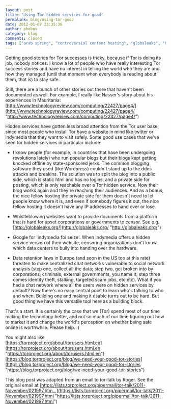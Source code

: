 ```yaml
---
layout: post
title: "Using Tor hidden services for good"
permalink: blog/using-tor-good
date: 2012-01-07 23:35:36
author: phobos
category: blog
comments: closed
tags: ["arab spring", "controversial content hosting", "globaleaks", "hidden services", "positive uses", "resilience"]
---
```


Getting good stories for Tor successes is tricky, because if Tor is doing its job, nobody notices. I know a lot of people who have really interesting Tor success stories and have no interest in telling the world who they are and how they managed (until that moment when everybody is reading about them, that is) to stay safe.

Still, there are a bunch of other stories out there that haven't been documented as well. For example, I really like Nasser's story about his experiences in Mauritania:  
 [http://www.technologyreview.com/computing/22427/page4/](http://www.technologyreview.com/computing/22427/page4/ "http://www.technologyreview.com/computing/22427/page4/")

Hidden services have gotten less broad attention from the Tor user base, since most people who install Tor have a website in mind like twitter or indymedia that they want to visit safely. Some good use cases that we've seen for hidden services in particular include:

- I know people (for example, in countries that have been undergoing revolutions lately) who run popular blogs but their blogs kept getting knocked offline by state-sponsored jerks. The common blogging software they used (like Wordpress) couldn't stand up to the ddos attacks and breakins. The solution was to split the blog into a public side, which is static html and has no logins, and a private side for posting, which is only reachable over a Tor hidden service. Now their blog works again and they're reaching their audiences. And as a bonus, the nice fellow hosting the private side for them doesn't need to let people know where it is, and even if somebody figures it out, the nice fellow hosting it doesn't have any IP addresses to hand over or lose.

- Whistleblowing websites want to provide documents from a platform that is hard for upset corporations or governments to censor. See e.g. [http://globaleaks.org/](http://globaleaks.org/ "http://globaleaks.org/")

- Google for 'indymedia fbi seize'. When Indymedia offers a hidden service version of their website, censoring organizations don't know which data centers to bully into handing over the hardware.

- Data retention laws in Europe (and soon in the US too at this rate) threaten to make centralized chat networks vulnerable to social network analysis (step one, collect all the data; step two, get broken into by corporations, criminals, external governments, you name it; step three comes identity theft, stalking, targeted scam jobs, etc etc). What if you had a chat network where all the users were on hidden services by default? Now there's no easy central point to learn who's talking to who and when. Building one and making it usable turns out to be hard. But good thing we have this versatile tool here as a building block.

That's a start. It is certainly the case that we (Tor) spend most of our time making the technology better, and not so much of our time figuring out how to market it and change the world's perception on whether being safe online is worthwhile. Please help. :)

You might also like  
 [https://torproject.org/about/torusers.html.en](https://torproject.org/about/torusers.html.en "https://torproject.org/about/torusers.html.en")  
 [https://blog.torproject.org/blog/we-need-your-good-tor-stories](https://blog.torproject.org/blog/we-need-your-good-tor-stories "https://blog.torproject.org/blog/we-need-your-good-tor-stories")

This blog post was adapted from an email to tor-talk by Roger. See the original email at [https://lists.torproject.org/pipermail/tor-talk/2011-November/021997.htm...](https://lists.torproject.org/pipermail/tor-talk/2011-November/021997.html "https://lists.torproject.org/pipermail/tor-talk/2011-November/021997.html")
